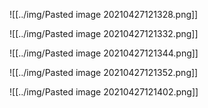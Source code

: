 ![[../img/Pasted image 20210427121328.png]]

![[../img/Pasted image 20210427121332.png]]

![[../img/Pasted image 20210427121344.png]]

![[../img/Pasted image 20210427121352.png]]

![[../img/Pasted image 20210427121402.png]]